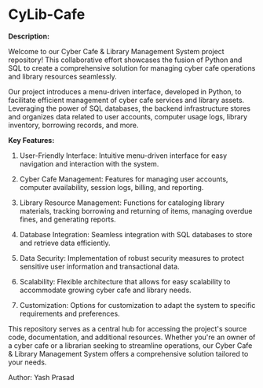 # CyLib-Cafe
**Description:**

Welcome to our Cyber Cafe & Library Management System project repository! This collaborative effort showcases the fusion of Python and SQL to create a comprehensive solution for managing cyber cafe operations and library resources seamlessly.

Our project introduces a menu-driven interface, developed in Python, to facilitate efficient management of cyber cafe services and library assets. Leveraging the power of SQL databases, the backend infrastructure stores and organizes data related to user accounts, computer usage logs, library inventory, borrowing records, and more.

**Key Features:**

1) User-Friendly Interface: Intuitive menu-driven interface for easy navigation and interaction with the system.

2) Cyber Cafe Management: Features for managing user accounts, computer availability, session logs, billing, and reporting.

3) Library Resource Management: Functions for cataloging library materials, tracking borrowing and returning of items, managing overdue fines, and generating reports.

4) Database Integration: Seamless integration with SQL databases to store and retrieve data efficiently.

5) Data Security: Implementation of robust security measures to protect sensitive user information and transactional data.

6) Scalability: Flexible architecture that allows for easy scalability to accommodate growing cyber cafe and library needs.

7) Customization: Options for customization to adapt the system to specific requirements and preferences.

This repository serves as a central hub for accessing the project's source code, documentation, and additional resources. Whether you're an owner of a cyber cafe or a librarian seeking to streamline operations, our Cyber Cafe & Library Management System offers a comprehensive solution tailored to your needs.

Author: Yash Prasad
